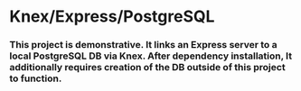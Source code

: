 # Knex/Express/PostgreSQL
### This project is demonstrative. It links an Express server to a local PostgreSQL DB via Knex. After dependency installation, It additionally requires creation of the DB outside of this project to function.